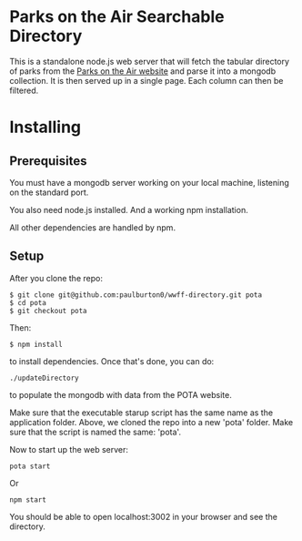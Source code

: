# Parks on the Air Searchable Directory

This is a standalone node.js web server that will fetch the tabular directory of parks from the [Parks on the Air website](https://parksontheair.com) and parse it into a mongodb collection. It is then served up in a single page. Each column can then be filtered.

# Installing

## Prerequisites

You must have a mongodb server working on your local machine, listening on the standard port.

You also need node.js installed. And a working npm installation.

All other dependencies are handled by npm.

## Setup

After you clone the repo:

    $ git clone git@github.com:paulburton0/wwff-directory.git pota
    $ cd pota
    $ git checkout pota

Then:

    $ npm install

to install dependencies. Once that's done, you can do:

    ./updateDirectory
    
to populate the mongodb with data from the POTA website.

Make sure that the executable starup script has the same name as the application folder. Above, we cloned the repo into a new 'pota' folder. Make sure that the script is named the same: 'pota'.

Now to start up the web server:

    pota start

Or

    npm start

You should be able to open localhost:3002 in your browser and see the directory.
